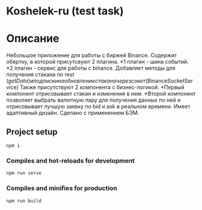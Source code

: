 # Koshelek-ru (test task)

# Описание
Небольшое приложение для работы с биржей Binance.
Содержит обертку, в которой присутсвуют 2 плагина.
*1 плагин - шина событий. 
*2 плагин - сервис для работы с binance. Добавляет методы для получения стакана по rest ($getData) 
и подписки на обновление стакана через сокет ($BinanceSocketService)
Также присутствуют 2 компонента с бизнес-логикой. 
*Первый компонент отрисовывает стакан и изменения в нем.
*Второй компонент позволяет выбрать валютную пару для получения данных по ней и отрисовывает лучшую заявку по bid и ask в реальном времени.
Имеет адаптивный дизайн.
Сделано с применением БЭМ.

## Project setup
```
npm i
```

### Compiles and hot-reloads for development
```
npm run serve
```

### Compiles and minifies for production
```
npm run build
```
